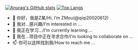 [![Anurag's GitHub stats](https://github-readme-stats.vercel.app/api?username=qiqi20020612&show_icons=true&count_private=true&locale=cn)](https://github.com/anuraghazra/github-readme-stats)
[![Top Langs](https://github-readme-stats.vercel.app/api/top-langs/?username=qiqi20020612&show_icons=true&count_private=true&locale=cn)](https://github.com/anuraghazra/github-readme-stats)

- 👋 你好，我是Z某/Hi, I’m ZMou(@qiqi20020612)
- 👀 我对...感兴趣/I’m interested in ...
- 🌱 我正在学习.../I’m currently learning ...
- 💞️ 我在...项目中正在寻求合作/I’m looking to collaborate on ...
- 📫 你可以这样找到我/How to reach me ...

<!---
qiqi20020612/qiqi20020612 is a ✨ special ✨ repository because its `README.md` (this file) appears on your GitHub profile.
You can click the Preview link to take a look at your changes.
--->
